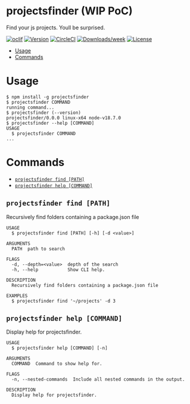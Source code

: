 projectsfinder (WIP PoC)
=================

Find your js projects. Youll be surprised.

[![oclif](https://img.shields.io/badge/cli-oclif-brightgreen.svg)](https://oclif.io)
[![Version](https://img.shields.io/npm/v/oclif-hello-world.svg)](https://npmjs.org/package/oclif-hello-world)
[![CircleCI](https://circleci.com/gh/oclif/hello-world/tree/main.svg?style=shield)](https://circleci.com/gh/oclif/hello-world/tree/main)
[![Downloads/week](https://img.shields.io/npm/dw/oclif-hello-world.svg)](https://npmjs.org/package/oclif-hello-world)
[![License](https://img.shields.io/npm/l/oclif-hello-world.svg)](https://github.com/oclif/hello-world/blob/main/package.json)

<!-- toc -->
* [Usage](#usage)
* [Commands](#commands)
<!-- tocstop -->
# Usage
<!-- usage -->
```sh-session
$ npm install -g projectsfinder
$ projectsfinder COMMAND
running command...
$ projectsfinder (--version)
projectsfinder/0.0.0 linux-x64 node-v18.7.0
$ projectsfinder --help [COMMAND]
USAGE
  $ projectsfinder COMMAND
...
```
<!-- usagestop -->
# Commands
<!-- commands -->
* [`projectsfinder find [PATH]`](#projectsfinder-find-path)
* [`projectsfinder help [COMMAND]`](#projectsfinder-help-command)
## `projectsfinder find [PATH]`

Recursively find folders containing a package.json file

```
USAGE
  $ projectsfinder find [PATH] [-h] [-d <value>]

ARGUMENTS
  PATH  path to search

FLAGS
  -d, --depth=<value>  depth of the search
  -h, --help           Show CLI help.

DESCRIPTION
  Recursively find folders containing a package.json file

EXAMPLES
  $ projectsfinder find '~/projects' -d 3
```



## `projectsfinder help [COMMAND]`

Display help for projectsfinder.

```
USAGE
  $ projectsfinder help [COMMAND] [-n]

ARGUMENTS
  COMMAND  Command to show help for.

FLAGS
  -n, --nested-commands  Include all nested commands in the output.

DESCRIPTION
  Display help for projectsfinder.
```


